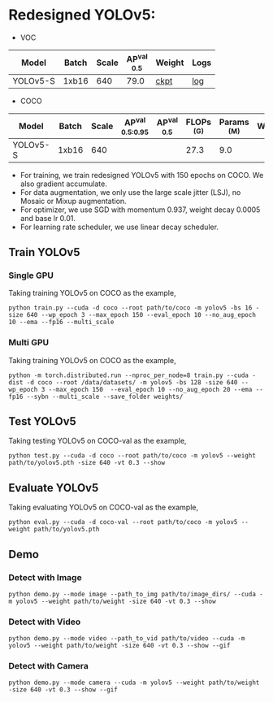 # Redesigned YOLOv5:

- VOC

|   Model  | Batch | Scale | AP<sup>val<br>0.5 | Weight |  Logs  |
|----------|-------|-------|-------------------|--------|--------|
| YOLOv5-S | 1xb16 |  640  |       79.0        | [ckpt](https://github.com/yjh0410/YOLO-Tutorial-v5/releases/download/yolo_tutorial_ckpt/yolov5_s_voc.pth) | [log](https://github.com/yjh0410/YOLO-Tutorial-v5/releases/download/yolo_tutorial_ckpt/YOLOv5-S-VOC.txt) |

- COCO

|  Model   | Batch | Scale | AP<sup>val<br>0.5:0.95 | AP<sup>val<br>0.5 | FLOPs<br><sup>(G) | Params<br><sup>(M) | Weight |  Logs  |
|----------|-------|-------|------------------------|-------------------|-------------------|--------------------|--------|--------|
| YOLOv5-S | 1xb16 |  640  |                    |               |   27.3            |   9.0             |  |  |

- For training, we train redesigned YOLOv5 with 150 epochs on COCO. We also gradient accumulate.
- For data augmentation, we only use the large scale jitter (LSJ), no Mosaic or Mixup augmentation.
- For optimizer, we use SGD with momentum 0.937, weight decay 0.0005 and base lr 0.01.
- For learning rate scheduler, we use linear decay scheduler.


## Train YOLOv5
### Single GPU
Taking training YOLOv5 on COCO as the example,
```Shell
python train.py --cuda -d coco --root path/to/coco -m yolov5 -bs 16 -size 640 --wp_epoch 3 --max_epoch 150 --eval_epoch 10 --no_aug_epoch 10 --ema --fp16 --multi_scale 
```

### Multi GPU
Taking training YOLOv5 on COCO as the example,
```Shell
python -m torch.distributed.run --nproc_per_node=8 train.py --cuda -dist -d coco --root /data/datasets/ -m yolov5 -bs 128 -size 640 --wp_epoch 3 --max_epoch 150  --eval_epoch 10 --no_aug_epoch 20 --ema --fp16 --sybn --multi_scale --save_folder weights/ 
```

## Test YOLOv5
Taking testing YOLOv5 on COCO-val as the example,
```Shell
python test.py --cuda -d coco --root path/to/coco -m yolov5 --weight path/to/yolov5.pth -size 640 -vt 0.3 --show 
```

## Evaluate YOLOv5
Taking evaluating YOLOv5 on COCO-val as the example,
```Shell
python eval.py --cuda -d coco-val --root path/to/coco -m yolov5 --weight path/to/yolov5.pth 
```

## Demo
### Detect with Image
```Shell
python demo.py --mode image --path_to_img path/to/image_dirs/ --cuda -m yolov5 --weight path/to/weight -size 640 -vt 0.3 --show
```

### Detect with Video
```Shell
python demo.py --mode video --path_to_vid path/to/video --cuda -m yolov5 --weight path/to/weight -size 640 -vt 0.3 --show --gif
```

### Detect with Camera
```Shell
python demo.py --mode camera --cuda -m yolov5 --weight path/to/weight -size 640 -vt 0.3 --show --gif
```
